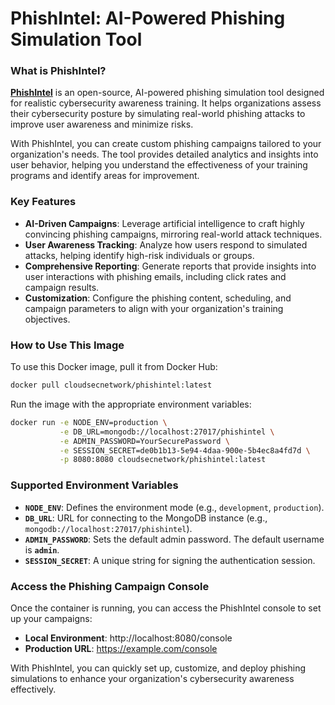 # PhishIntel: AI-Powered Phishing Simulation Tool

### What is PhishIntel?
**[PhishIntel](https://phishintel.com)** is an open-source, AI-powered phishing simulation tool designed for realistic cybersecurity awareness training. It helps organizations assess their cybersecurity posture by simulating real-world phishing attacks to improve user awareness and minimize risks.

With PhishIntel, you can create custom phishing campaigns tailored to your organization's needs. The tool provides detailed analytics and insights into user behavior, helping you understand the effectiveness of your training programs and identify areas for improvement.

### Key Features
- **AI-Driven Campaigns**: Leverage artificial intelligence to craft highly convincing phishing campaigns, mirroring real-world attack techniques.
- **User Awareness Tracking**: Analyze how users respond to simulated attacks, helping identify high-risk individuals or groups.
- **Comprehensive Reporting**: Generate reports that provide insights into user interactions with phishing emails, including click rates and campaign results.
- **Customization**: Configure the phishing content, scheduling, and campaign parameters to align with your organization's training objectives.

### How to Use This Image
To use this Docker image, pull it from Docker Hub:
```bash
docker pull cloudsecnetwork/phishintel:latest
```

Run the image with the appropriate environment variables:
```bash
docker run -e NODE_ENV=production \
           -e DB_URL=mongodb://localhost:27017/phishintel \
           -e ADMIN_PASSWORD=YourSecurePassword \
           -e SESSION_SECRET=de0b1b13-5e94-4daa-900e-5b4ec8a4fd7d \
           -p 8080:8080 cloudsecnetwork/phishintel:latest
```

### Supported Environment Variables
- **`NODE_ENV`**: Defines the environment mode (e.g., `development`, `production`).
- **`DB_URL`**: URL for connecting to the MongoDB instance (e.g., `mongodb://localhost:27017/phishintel`).
- **`ADMIN_PASSWORD`**: Sets the default admin password. The default username is **`admin`**.
- **`SESSION_SECRET`**: A unique string for signing the authentication session.

### Access the Phishing Campaign Console
Once the container is running, you can access the PhishIntel console to set up your campaigns:
- **Local Environment**: http://localhost:8080/console
- **Production URL**: https://example.com/console

With PhishIntel, you can quickly set up, customize, and deploy phishing simulations to enhance your organization's cybersecurity awareness effectively.
